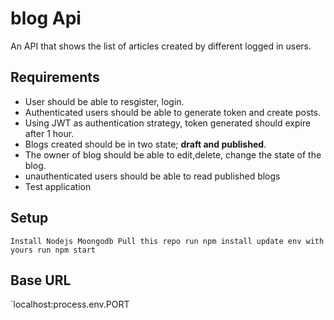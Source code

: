 # blog Api
An API that shows the list of articles created by different logged in users.

## Requirements
- User should be able to resgister, login.
- Authenticated users should be able to generate token and create posts.
- Using JWT as authentication strategy, token generated should expire after 1 hour.
- Blogs created should be in two state; **draft and published**.
- The owner of blog should be able to edit,delete, change the state of the blog.
- unauthenticated users should be able to read published blogs
- Test application

## Setup
`Install Nodejs
Moongodb
Pull this repo
run npm install
update env with yours
run npm start`

## Base URL
`localhost:process.env.PORT



